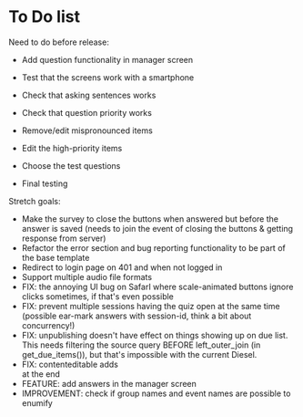 # To Do list

Need to do before release:

- Add question functionality in manager screen
- Test that the screens work with a smartphone

- Check that asking sentences works
- Check that question priority works
- Remove/edit mispronounced items
- Edit the high-priority items
- Choose the test questions
- Final testing

Stretch goals:
- Make the survey to close the buttons when answered but before the answer is saved (needs to join the event of closing the buttons & getting response from server)
- Refactor the error section and bug reporting functionality to be part of the base template
- Redirect to login page on 401 and when not logged in
- Support multiple audio file formats
- FIX: the annoying UI bug on SafarI where scale-animated buttons ignore clicks sometimes, if that's even possible
- FIX: prevent multiple sessions having the quiz open at the same time (possible ear-mark answers with session-id, think a bit about concurrency!)
- FIX: unpublishing doesn't have effect on things showing up on due list. This needs filtering the source query BEFORE left_outer_join (in get_due_items()), but that's impossible with the current Diesel.
- FIX: contenteditable adds <br> at the end
- FEATURE: add answers in the manager screen
- IMPROVEMENT: check if group names and event names are possible to enumify
